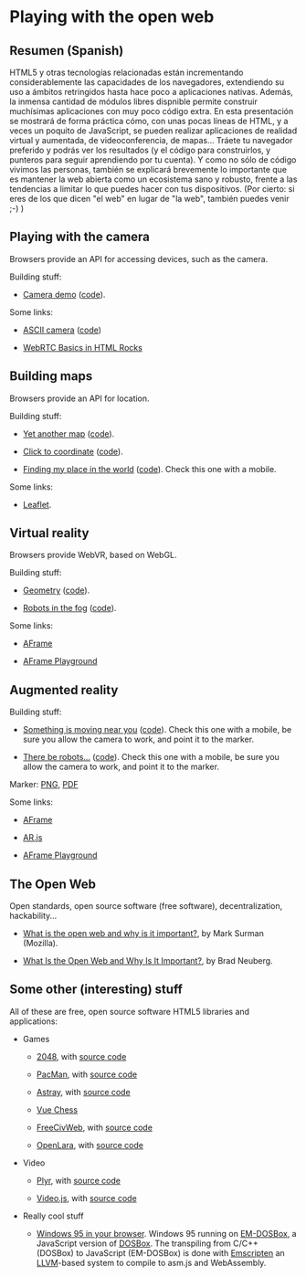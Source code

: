 # Playing with the open web

## Resumen (Spanish)

HTML5 y otras tecnologías relacionadas están incrementando considerablemente las capacidades de los navegadores, extendiendo su uso a ámbitos retringidos hasta hace poco a aplicaciones nativas. Además, la inmensa cantidad de módulos libres dispnible permite construir muchísimas aplicaciones con muy poco código extra. En esta presentación se mostrará de forma práctica cómo, con unas pocas líneas de HTML, y a veces un poquito de JavaScript, se pueden realizar aplicaciones de realidad virtual y aumentada, de videoconferencia, de mapas... Tráete tu navegador preferido y podrás ver los resultados (y el código para construirlos, y punteros para seguir aprendiendo por tu cuenta). Y como no sólo de código vivimos las personas, también se explicará brevemente lo importante que es mantener la web abierta como un ecosistema sano y robusto, frente a las tendencias a limitar lo que puedes hacer con tus dispositivos. (Por cierto: si eres de los que dicen "el web" en lugar de "la web", también puedes venir ;-) )


## Playing with the camera

Browsers provide an API for accessing devices, such as the camera.

Building stuff:

* [Camera demo](examples/camera/camera.html)
  ([code](https://github.com/jgbarah/presentations/tree/master/open-web/examples/camera/camera.html)).

Some links:

* [ASCII camera](https://andrei.codes/ascii-camera/)
  ([code](https://github.com/idevelop/ascii-camera))
  
* [WebRTC Basics in HTML Rocks](https://www.html5rocks.com/en/tutorials/webrtc/basics/)

## Building maps

Browsers provide an API for location.

Building stuff:

* [Yet another map](examples/mymaps/mymaps-1.html)
  ([code](https://github.com/jgbarah/presentations/tree/master/open-web/examples/mymaps/mymaps-1.html)).

* [Click to coordinate](examples/mymaps/mymaps-2.html)
  ([code](https://github.com/jgbarah/presentations/tree/master/open-web/examples/mymaps/mymaps-2.html)).

* [Finding my place in the world](examples/mymaps/mymaps-3.html)
  ([code](https://github.com/jgbarah/presentations/tree/master/open-web/examples/mymaps/mymaps-3.html)).
  Check this one with a mobile.

Some links:

* [Leaflet](https://leafletjs.com/).
    
## Virtual reality

Browsers provide WebVR, based on WebGL.

Building stuff:

* [Geometry](examples/vr/vr-1.html)
  ([code](https://github.com/jgbarah/presentations/tree/master/open-web/examples/vr/vr-1.html)).

* [Robots in the fog](examples/vr/vr-2.html)
  ([code](https://github.com/jgbarah/presentations/tree/master/open-web/examples/vr/vr-2.html)).

Some links:

* [AFrame](https://aframe.io)

* [AFrame Playground](https://jgbarah.github.io/aframe-playground/)

## Augmented reality

Building stuff:

* [Something is moving near you](examples/ar/ar-1.html)
  ([code](https://github.com/jgbarah/presentations/tree/master/open-web/examples/ar/ar-1.html)).
  Check this one with a mobile, be sure you allow the camera to work,
  and point it to the marker.
  
* [There be robots...](examples/ar/ar-2.html)
  ([code](https://github.com/jgbarah/presentations/tree/master/open-web/examples/ar/ar-2.html)).
  Check this one with a mobile, be sure you allow the camera to work,
  and point it to the marker.

Marker: [PNG](examples/ar/pattern-hiro.png),
[PDF](examples/ar/pattern-hiro-2up.pdf)

Some links:

* [AFrame](https://aframe.io)

* [AR.js](https://github.com/jeromeetienne/ar.js)

* [AFrame Playground](https://jgbarah.github.io/aframe-playground/)


## The Open Web

Open standards, open source software (free software),
decentralization, hackability...

* [What is the open web and why is it important?](https://www.yearofopen.org/november-open-perspective-what-is-open-web/what-is-the-open-web-and-why-is-it-important-submitted-by-mark-surman-executive-director-of-the-mozilla-foundation/),
  by Mark Surman (Mozilla).

* [What Is the Open Web and Why Is It Important?](http://codinginparadise.org/weblog/2008/04/whats-open-web-and-why-is-it-important.html),
  by Brad Neuberg.

## Some other (interesting) stuff

All of these are free, open source software HTML5 libraries and applications:


* Games

  * [2048](http://gabrielecirulli.github.io/2048/), with [source code](https://github.com/gabrielecirulli/2048)

  * [PacMan](http://pacman.platzh1rsch.ch/), with [source code](https://github.com/platzhersh/pacman-canvas)

  * [Astray](https://wwwtyro.github.io/Astray/), with [source code](https://github.com/wwwtyro/Astray)

  * [Vue Chess](https://github.com/gustaYo/vue-chess)

  * [FreeCivWeb](https://freecivweb.org/), with [source code](https://github.com/freeciv/freeciv-web)

  * [OpenLara](http://xproger.info/projects/OpenLara/), with [source code](https://github.com/XProger/OpenLara)

* Video

  * [Plyr](https://plyr.io/), with [source code](https://github.com/sampotts/plyr)

  * [Video.js](https://videojs.com/), with [source code](https://github.com/videojs/video.js)
 
* Really cool stuff

  * [Windows 95 in your browser](https://win95.ajf.me/).
  Windows 95 running on [EM-DOSBox](https://github.com/dreamlayers/em-dosbox),
  a JavaScript version of [DOSBox](https://www.dosbox.com/).
  The transpiling from C/C++ (DOSBox) to JavaScript (EM-DOSBox)
  is done with [Emscripten](https://emscripten.org/)
  an [LLVM](http://llvm.org/)-based system to compile to asm.js
  and WebAssembly.
  